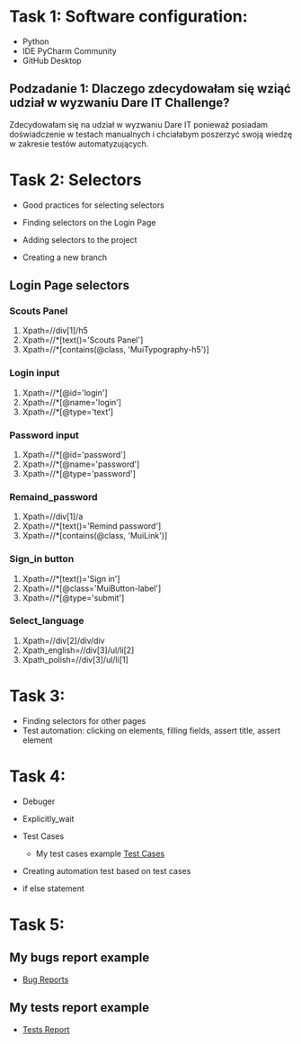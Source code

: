 # Task 1: Software configuration:

* Python
* IDE PyCharm Community
* GitHub Desktop
  
## Podzadanie 1: Dlaczego zdecydowałam się wziąć udział w wyzwaniu Dare IT Challenge?

Zdecydowałam się na udział w wyzwaniu Dare IT ponieważ posiadam doświadczenie w testach manualnych i chciałabym poszerzyć swoją wiedzę w zakresie testów automatyzujących. 

# Task 2: Selectors

* Good practices for selecting selectors

* Finding selectors on the Login Page

* Adding selectors to the project

* Creating a new branch

## Login Page selectors
### Scouts Panel
1. Xpath=//div[1]/h5
1. Xpath=//*[text()='Scouts Panel']
1. Xpath=//*[contains(@class, 'MuiTypography-h5')]  


### Login input

1. Xpath=//*[@id='login']
1. Xpath=//*[@name='login']
1. Xpath=//*[@type='text']

### Password input

1. Xpath=//*[@id='password']
1. Xpath=//*[@name='password']
1. Xpath=//*[@type='password']

### Remaind_password
1. Xpath=//div[1]/a
1. Xpath=//*[text()='Remind password']
1. Xpath=//*[contains(@class, 'MuiLink')] 

### Sign_in button
1. Xpath=//*[text()='Sign in']
1. Xpath=//*[@class='MuiButton-label']
1. Xpath=//*[@type='submit']

### Select_language
1. Xpath=//div[2]/div/div
1. Xpath_english=//div[3]/ul/li[2]
1. Xpath_polish=//div[3]/ul/li[1]

# Task 3:

* Finding selectors for other pages
* Test automation: clicking on elements, filling fields, assert title, assert element

# Task 4:

* Debuger

* Explicitly_wait
  
* Test Cases
  * My test cases example [Test Cases](https://docs.google.com/spreadsheets/d/1OFYKQWfsM3eru0KxDEgOtwP7QvAVzzhZoE_htZx1oVE/edit#gid=383163130)

* Creating automation test based on test cases

* if else statement

# Task 5: 



  

## My bugs report example

* [Bug Reports](https://docs.google.com/spreadsheets/d/1Oze6tGCIenr0qwyVzywTphXJ2BXUburgRhCzhvWZEAI/edit#gid=0)


## My tests report example 

* [Tests Report](https://docs.google.com/spreadsheets/d/1isxMvwEju7-1jEfOB7K2e_VjdbEE2ge56YbKKylxmy8/edit?usp=drive_link)
  






